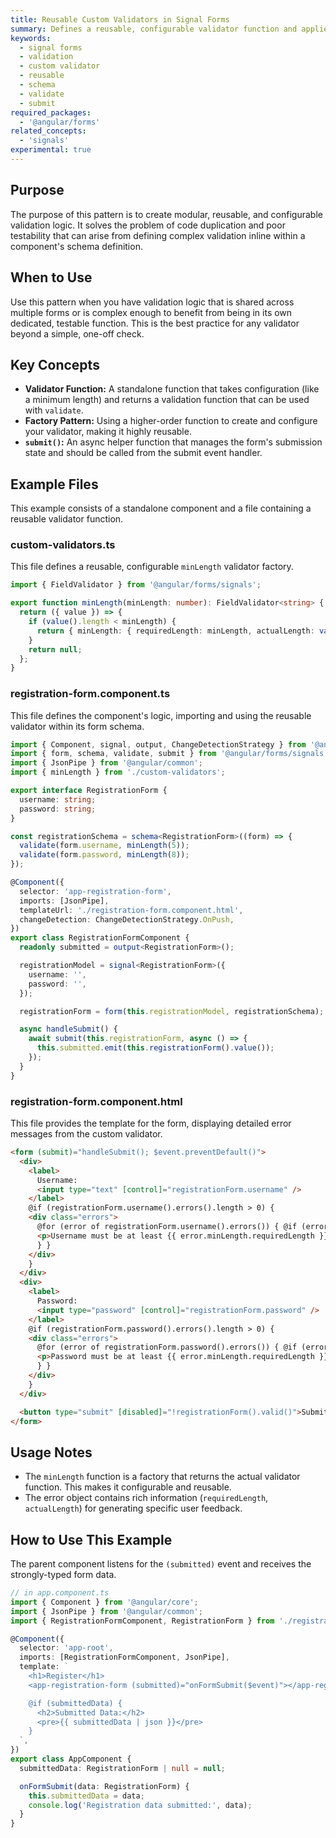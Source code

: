 ```yaml
---
title: Reusable Custom Validators in Signal Forms
summary: Defines a reusable, configurable validator function and applies it within a signal form schema to promote modular and testable validation logic.
keywords:
  - signal forms
  - validation
  - custom validator
  - reusable
  - schema
  - validate
  - submit
required_packages:
  - '@angular/forms'
related_concepts:
  - 'signals'
experimental: true
---
```


## Purpose

The purpose of this pattern is to create modular, reusable, and configurable validation logic. It solves the problem of code duplication and poor testability that can arise from defining complex validation inline within a component's schema definition.

## When to Use

Use this pattern when you have validation logic that is shared across multiple forms or is complex enough to benefit from being in its own dedicated, testable function. This is the best practice for any validator beyond a simple, one-off check.

## Key Concepts

- **Validator Function:** A standalone function that takes configuration (like a minimum length) and returns a validation function that can be used with `validate`.
- **Factory Pattern:** Using a higher-order function to create and configure your validator, making it highly reusable.
- **`submit()`:** An async helper function that manages the form's submission state and should be called from the submit event handler.

## Example Files

This example consists of a standalone component and a file containing a reusable validator function.

### custom-validators.ts

This file defines a reusable, configurable `minLength` validator factory.

```typescript
import { FieldValidator } from '@angular/forms/signals';

export function minLength(minLength: number): FieldValidator<string> {
  return ({ value }) => {
    if (value().length < minLength) {
      return { minLength: { requiredLength: minLength, actualLength: value().length } };
    }
    return null;
  };
}
```

### registration-form.component.ts

This file defines the component's logic, importing and using the reusable validator within its form schema.

```typescript
import { Component, signal, output, ChangeDetectionStrategy } from '@angular/core';
import { form, schema, validate, submit } from '@angular/forms/signals';
import { JsonPipe } from '@angular/common';
import { minLength } from './custom-validators';

export interface RegistrationForm {
  username: string;
  password: string;
}

const registrationSchema = schema<RegistrationForm>((form) => {
  validate(form.username, minLength(5));
  validate(form.password, minLength(8));
});

@Component({
  selector: 'app-registration-form',
  imports: [JsonPipe],
  templateUrl: './registration-form.component.html',
  changeDetection: ChangeDetectionStrategy.OnPush,
})
export class RegistrationFormComponent {
  readonly submitted = output<RegistrationForm>();

  registrationModel = signal<RegistrationForm>({
    username: '',
    password: '',
  });

  registrationForm = form(this.registrationModel, registrationSchema);

  async handleSubmit() {
    await submit(this.registrationForm, async () => {
      this.submitted.emit(this.registrationForm().value());
    });
  }
}
```

### registration-form.component.html

This file provides the template for the form, displaying detailed error messages from the custom validator.

```html
<form (submit)="handleSubmit(); $event.preventDefault()">
  <div>
    <label>
      Username:
      <input type="text" [control]="registrationForm.username" />
    </label>
    @if (registrationForm.username().errors().length > 0) {
    <div class="errors">
      @for (error of registrationForm.username().errors()) { @if (error.minLength) {
      <p>Username must be at least {{ error.minLength.requiredLength }} characters long.</p>
      } }
    </div>
    }
  </div>
  <div>
    <label>
      Password:
      <input type="password" [control]="registrationForm.password" />
    </label>
    @if (registrationForm.password().errors().length > 0) {
    <div class="errors">
      @for (error of registrationForm.password().errors()) { @if (error.minLength) {
      <p>Password must be at least {{ error.minLength.requiredLength }} characters long.</p>
      } }
    </div>
    }
  </div>

  <button type="submit" [disabled]="!registrationForm().valid()">Submit</button>
</form>
```

## Usage Notes

- The `minLength` function is a factory that returns the actual validator function. This makes it configurable and reusable.
- The error object contains rich information (`requiredLength`, `actualLength`) for generating specific user feedback.

## How to Use This Example

The parent component listens for the `(submitted)` event and receives the strongly-typed form data.

```typescript
// in app.component.ts
import { Component } from '@angular/core';
import { JsonPipe } from '@angular/common';
import { RegistrationFormComponent, RegistrationForm } from './registration-form.component';

@Component({
  selector: 'app-root',
  imports: [RegistrationFormComponent, JsonPipe],
  template: `
    <h1>Register</h1>
    <app-registration-form (submitted)="onFormSubmit($event)"></app-registration-form>

    @if (submittedData) {
      <h2>Submitted Data:</h2>
      <pre>{{ submittedData | json }}</pre>
    }
  `,
})
export class AppComponent {
  submittedData: RegistrationForm | null = null;

  onFormSubmit(data: RegistrationForm) {
    this.submittedData = data;
    console.log('Registration data submitted:', data);
  }
}
```
